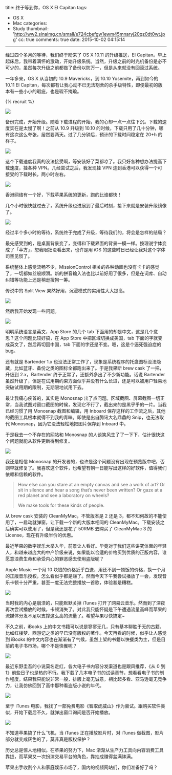 title: 终于等到你，OS X El Capitan
tags:
  - OS X
  - Mac
categories:
  - Study
thumbnail: 'http://ww2.sinaimg.cn/small/e724cbefgw1ewm45mnaryj20qz0dt0wt.jpg'
cc: true
comments: true
date: 2015-10-02 04:15:14
---


经过四个多月的等待，我们终于盼来了 OS X 10.11 的升级推送，El Capitan。早上起床后，我带着满怀的激动，开始升级系统。当然，升级之前的时光机备份是必不可少的，虽然每次升级之前都做了备份以防万一，但是从来就没有回滚过系统。

一年多来，OS X 从当初的 10.9 Mavericks，到 10.10 Yosemite，再到如今的 10.11 El Capitan，每次都有让我心动不已无法割舍的杀手级特性，即便最初的版本有一些小小的瑕疵，也是瑕不掩瑜。

<!-- more --><!-- indicate-the-source -->

{% recruit %}

![](http://ww3.sinaimg.cn/mw1024/e724cbefgw1ewm4jmwty3j20yg0mzn6z.jpg)

备份完成，开始升级。随着下载进程的开始，我的心却一点一点往下沉。下载的速度实在是太慢了啊！之前从 10.9 升级到 10.10 的时候，下载只用了几十分钟，哪有这次这么夸张，居然要两天。过了几分钟后，预计的下载时间稳定在 20+h 的样子。

![](http://ww1.sinaimg.cn/mw1024/e724cbefgw1ewm4va9yy1j20w709y7a9.jpg)

这个下载速度我真的没法接受啊，等安装好了菜都凉了。我只好各种想办法提高下载速度，挂各种 VPN。几经尝试之后，我发现挂 VPN 连到香港可以获得一个可接受的下载时长，两小时左右。

![](http://ww2.sinaimg.cn/mw1024/e724cbefgw1ewm540zwcvj20w609ytf1.jpg)

香港网络有一个好，下载苹果系统的更新，跑的比谁都快！

几个小时很快就过去了，系统升级也进展到了最后时刻，接下来就是安装升级镜像了。

![](http://ww4.sinaimg.cn/mw1024/e724cbefgw1ewm6d1dkulj20m80haaax.jpg)

经过半个多小时的等待，系统终于完成了升级，等待我们的，将会是怎样的结局？

最先感受到的，是桌面背景变了，变得和下载界面的背景一模一样。按理说字体变成了「苹方」，恕我眼拙没看出来，也许是用 iOS 的这些时日已经让我对这个字体司空见惯了。

系统整体上感觉流畅不少，MissionControl 相关的各种动画也没有卡卡的感觉了，一切都如丝般顺滑。新的拼音输入法也比以前好用了很多，但是在词库、自动纠错等功能上还是稍逊搜狗一筹。

传说中的 Split View 果然好用，沉浸模式的实用性大大提高。

![](http://ww2.sinaimg.cn/mw1024/e724cbefgw1ewm6zajwlqj21kw0zknhl.jpg)

然后我开始发现一些问题。

![](http://ww1.sinaimg.cn/mw1024/e724cbefgw1ewm70ozwuwj20n309gt9w.jpg)

明明系统语言是英文，App Store 的几个 tab 下面用的却是中文，这是几个意思？这个问题比较好搞，在 App Store 中把区域切换成美国，tab 下面的字就变成英文了，然后再切回中国，tab 下面的字还是不变。嗯，这是个逼死强迫症的 bug。

还有就是 Bartender 1.x 也没法正常工作了，现象是系统程序的托盘图标没法隐藏，比如蓝牙、备份之类的图标全都跑出来了。于是我果断 brew cask 了一把，升级到 2.x，Bartender 终于正常了，还额外多出了不少新功能。话说 Bartender 虽然升级了，但是在试用期约束方面似乎并没有什么长进，还是可以被用户轻易地突破试用期的限制，无期限地试用下去。

最让我痛心疾首的，其实是 Monosnap 出了点问题。区域截图、屏幕截图一切正常，当我试图对窗口截图的时候，发现它不行了，截出来的是黑乎乎的一片。当我已经习惯了用 Monosnap 截图和编辑，用 Inboard 保存这样的工作流之后，其他的截图工具根本就得不到我的青睐。即使是出自腾讯大名鼎鼎的 Snip，也无法取代 Monosnap，因为它没法轻松地把图片保存到 Inboard 中。

于是我去一个不存在的网站和 Monosnap 的人谈笑风生了了一下下，估计很快这个问题就能从软件更新得到修复。

![](http://ww1.sinaimg.cn/mw1024/e724cbefgw1ewm7h5s5r9j20ge070dgu.jpg)

我还是相信 Monosnap 的开发者的，也许是这个问题没有出现在预览版中吧，否则早就修复了。我喜欢这个软件，也希望有朝一日能写出这样的好软件，值得我们依赖和信赖的软件。

> How else can you stare at an empty canvas and see a work of art? Or sit in silence and hear a song that’s never been written? Or gaze at a red planet and see a laboratory on wheels?
>
> We make tools for these kinds of people.

从 brew cask 安装的 CleanMyMac，不管版本是 2 还是 3，都不知何故的不能使用了，一启动就弹窗，让下载一个新的大版本相同的 CleanMyMac。下载安装之后确实可以使用了，但是我还是花了 50RMB 去购买了 CleanMyMac 3 的 License，现在有升级半价的优惠。

最近苹果的数字娱乐大举入华，前景让人看好。毕竟对于我们这些讲究体面的年轻人，和越来越庞大的中产阶级来说，如果能以合适的价格买到优质的正版内容，谁愿意浪费生命和承受内心的罪恶感去使用盗版呢？

Apple Music 一个月 10 块钱的价格近乎白送，用还不到一顿饭的价格，换一个月的正版音乐授权，怎么看似乎都是赚了。然而今天下午我尝试播放了一会，发现音乐卡顿十分严重，甚至一度无法完整播放一首歌，体验甚是糟糕。

![](http://ww2.sinaimg.cn/mw1024/e724cbefgw1ewm8ofy4msj20xo0n7wnc.jpg)

当时我的内心是崩溃的，只能默默关掉 iTunes 打开了网易云音乐。然而到了深夜再次尝试播放的时候，卡顿消失了。对此我只能怀疑是下午遭遇流量高峰而苹果的流媒体分发不足以支撑这么高的流量了。希望苹果尽快搞定~

不久之前，iBooks 上的中文书籍可以说是寥寥无几，只有基本聊胜于无的古籍，比如红楼梦、西游记之类的早已没有版权的著作。今天再看的时候，似乎让人感觉到 iBooks 的中文内容也在渐渐有了气候，虽然上架的书籍以快餐类为主，但是目前的电子书市场，哪个不是快餐呢？

![](http://ww4.sinaimg.cn/mw1024/e724cbefgw1ewm8di8vwhj20vk0o6n49.jpg)

最近东野圭吾的小说莫名走红，各大电子书内容分发渠道也是跟风推荐，《从 0 到 1》前些日子也是热的不行。我下载了几本电子书的试读章节，想看看电子书的制作程度。结果我只能说非常一般，排版上毫无诚意，相比起多看、亚马逊毫无竞争力，让我仿佛回到了高中那种看盗版小说的年代。

![](http://ww4.sinaimg.cn/mw1024/e724cbefgw1ewm8kef7cnj20x20oy11c.jpg)

至于 iTunes 电影，我找了一部免费电影《智取虎威山》作为尝试。跟购买软件类似，开始下载后不久，就弹出窗口询问是否开始播放。

![](http://ww3.sinaimg.cn/mw1024/e724cbefgw1ewm8y6abilj20ww0mfn2n.jpg)

不知道苹果搞了什么飞机，当 iTunes 正在播放影片时，对 iTunes 做截图，影片部分就变成灰色的了，莫非真是版权保护？

历史总是惊人地相似。在苹果的努力下，Mac 渐渐从生产力工具向内容消费工具靠拢，而苹果又一次扮演交易平台的角色，靠抽成赚得盆满钵满。

苹果出手收割个人和家庭娱乐市场了，国内的视频网站们，你们准备好了吗？


